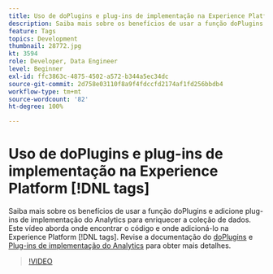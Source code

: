```yaml
---
title: Uso de doPlugins e plug-ins de implementação na Experience Platform [!DNL tags]
description: Saiba mais sobre os benefícios de usar a função doPlugins e adicione plug-ins de implementação do Analytics para enriquecer a coleção de dados.
feature: Tags
topics: Development
thumbnail: 28772.jpg
kt: 3594
role: Developer, Data Engineer
level: Beginner
exl-id: ffc3863c-4875-4502-a572-b344a5ec34dc
source-git-commit: 2d758e03110f8a9f4fdccfd2174af1fd256bbdb4
workflow-type: tm+mt
source-wordcount: '82'
ht-degree: 100%

---
```


# Uso de doPlugins e plug-ins de implementação na Experience Platform [!DNL tags]

Saiba mais sobre os benefícios de usar a função doPlugins e adicione plug-ins de implementação do Analytics para enriquecer a coleção de dados. Este vídeo aborda onde encontrar o código e onde adicioná-lo na Experience Platform [!DNL tags]. Revise a documentação do [doPlugins](https://experienceleague.adobe.com/docs/analytics/implementation/vars/functions/doplugins.html?lang=pt-BR) e [Plug-ins de implementação do Analytics](https://experienceleague.adobe.com/docs/analytics/implementation/vars/plugins/impl-plugins.html?lang=pt-BR) para obter mais detalhes.

>[!VIDEO](https://video.tv.adobe.com/v/3428852/?quality=12&learn=on&captions=por_br)
